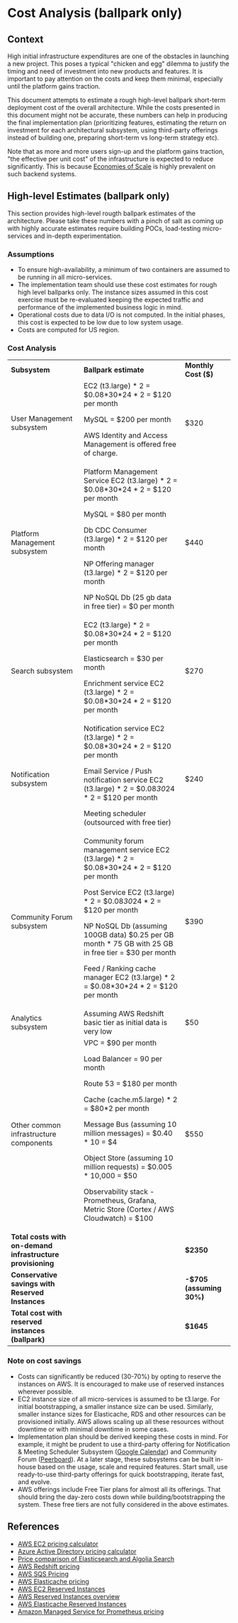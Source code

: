 # Cost Analysis (ballpark only)

## Context
High initial infrastructure expenditures are one of the obstacles in launching a new project. This poses a typical "chicken and egg" dilemma to justify the timing and need of investment into new products and features. It is important to pay attention on the costs and keep them minimal, especially until the platform gains traction. 

This document attempts to estimate a rough high-level ballpark short-term deployment cost of the overall architecture. While the costs presented in this document might not be accurate, these numbers can help in producing the final implementation plan (prioritizing features, estimating the return on investment for each architectural subsystem, using third-party offerings instead of building one, preparing short-term vs long-term strategy etc).  
 
Note that as more and more users sign-up and the platform gains traction, "the effective per unit cost" of the infrastructure is expected to reduce significantly. This is because [Economies of Scale](https://www.investopedia.com/terms/e/economiesofscale.asp) is highly prevalent on such backend systems.

## High-level Estimates (ballpark only)

This section provides high-level rougth ballpark estimates of the architecture. Please take these numbers with a pinch of salt as coming up with highly accurate estimates require building POCs, load-testing micro-services and in-depth experimentation.

### Assumptions
- To ensure high-availability, a minimum of two containers are assumed to be running in all micro-services. 
- The implementation team should use these cost estimates for rough high level ballparks only. The instance sizes assumed in this cost exercise must be re-evaluated keeping the expected traffic and performance of the implemented business logic in mind.
- Operational costs due to data I/O is not computed. In the initial phases, this cost is expected to be low due to low system usage.
- Costs are computed for US region.

### Cost Analysis 

<table>
  <tr>
   <td><b>Subsystem</b>
   </td>
   <td><b>Ballpark estimate</b>
   </td>
   <td><b>Monthly Cost ($)</b>
   </td>
  </tr>
  <tr>
   <td>User Management subsystem
   </td>
   <td>EC2 (t3.large) * 2 = $0.08*30*24 * 2 = $120 per month
<p>

 MySQL = $200 per month
<p>
AWS Identity and Access Management is offered free of charge.
   </td>
   <td>$320
   </td>
  </tr>
  <tr>
   <td>Platform Management subsystem
   </td>
   <td>Platform Management Service EC2 (t3.large) * 2 = $0.08*30*24 * 2 = $120 per month
<p>

MySQL = $80 per month
<p>
Db CDC Consumer (t3.large) * 2 = $120 per month
<p>
NP Offering manager (t3.large) * 2 = $120 per month
<p>
NP NoSQL Db (25 gb data in free tier) = $0 per month
   </td>
   <td>$440
   </td>
  </tr>
  <tr>
   <td>Search subsystem
   </td>
   <td>EC2 (t3.large) * 2 = $0.08*30*24 * 2 = $120 per month
<p>
Elasticsearch = $30 per month
<p>
Enrichment service EC2 (t3.large) * 2 = $0.08*30*24 * 2 = $120 per month
   </td>
   <td>$270
   </td>
  </tr>
  <tr>
   <td>Notification subsystem
   </td>
   <td>Notification service EC2 (t3.large) * 2 = $0.08*30*24 * 2 = $120 per month
<p>

Email Service / Push notification service EC2 (t3.large) * 2 = $0.08*30*24 * 2 = $120 per month
<p>
Meeting scheduler (outsourced with free tier)
   </td>
   <td>$240
   </td>
  </tr>
  <tr>
   <td>Community Forum subsystem
   </td>
   <td>Community forum management service EC2 (t3.large) * 2 = $0.08*30*24 * 2 = $120 per month
<p>

Post Service EC2 (t3.large) * 2 = $0.08*30*24 * 2 = $120 per month
<p>
NP NoSQL Db (assuming 100GB data) $0.25 per GB month * 75 GB with 25 GB in free tier = $30 per month
<p>
Feed / Ranking cache manager EC2 (t3.large) * 2 = $0.08*30*24 * 2 = $120 per month
   </td>
   <td>$390
   </td>
  </tr>
  <tr>
   <td>Analytics subsystem
   </td>
   <td>Assuming AWS Redshift basic tier as initial data is very low 
   </td>
   <td>$50
   </td>
  </tr>
  <tr>
   <td>Other common infrastructure components
   </td>
   <td>VPC = $90 per month
<p>
Load Balancer = 90 per month
<p>
Route 53 = $180 per month
<p>
Cache (cache.m5.large) * 2 = $80*2 per month
<p>
Message Bus (assuming 10 million messages) = $0.40 * 10 = $4
<p>
Object Store (assuming 10 million requests) = $0.005 * 10,000 = $50
<p>
Observability stack - Prometheus, Grafana, Metric Store (Cortex / AWS Cloudwatch) = $100
   </td>
   <td>$550
   </td>
  </tr>
  <tr>
   <td><b>Total costs with on-demand infrastructure provisioning</b>
   </td>
   <td>
   </td>
   <td><b>$2350</b>
   </td>
  </tr>
  <tr>
   <td><b>Conservative savings with Reserved Instances</b>
   </td>
   <td>
   </td>
   <td><b>-$705 (assuming 30%)</b>
   </td>
  </tr>
  <tr>
   <td><b>Total cost with reserved instances (ballpark)</b>
   </td>
   <td>
   </td>
   <td><b>$1645</b>
   </td>
  </tr>
</table>


### Note on cost savings
- Costs can significantly be reduced (30-70%) by opting to reserve the instances on AWS. It is encouraged to make use of reserved instances wherever possible. 
- EC2 instance size of all micro-services is assumed to be t3.large. For initial bootstrapping, a smaller instance size can be used. Similarly, smaller instance sizes for Elasticache, RDS and other resources can be provisioned initially. AWS allows scaling up all these resources without downtime or with minimal downtime in some cases.
- Implementation plan should be derived keeping these costs in mind. For example, it might be prudent to use a third-party offering for Notification & Meeting Scheduler Subsystem ([Google Calendar](https://developers.google.com/calendar)) and Community Forum ([Peerboard](https://peerboard.com/)). At a later stage, these subsystems can be built in-house based on the usage, scale and required features. Start small, use ready-to-use third-party offerings for quick bootstrapping, iterate fast, and evolve.
- AWS offerings include Free Tier plans for almost all its offerings. That should bring the day-zero costs down while building/bootstrapping the system. These free tiers are not fully considered in the above estimates. 

## References
- [AWS EC2 pricing calculator](https://docs.aws.amazon.com/whitepapers/latest/how-aws-pricing-works/amazon-ec2-cost-breakdown.html)
- [Azure Active Directory pricing calculator](https://azure.microsoft.com/en-in/pricing/calculator/?&ef_id=CjwKCAjwtcCVBhA0EiwAT1fY70WE_XarbWVfsrJjXCkYgCwdEMmJIf9S1H1_xo2NUFuucTL5w84sBBoCyNoQAvD_BwE:G:s&OCID=AID2200195_SEM_CjwKCAjwtcCVBhA0EiwAT1fY70WE_XarbWVfsrJjXCkYgCwdEMmJIf9S1H1_xo2NUFuucTL5w84sBBoCyNoQAvD_BwE:G:s&gclid=CjwKCAjwtcCVBhA0EiwAT1fY70WE_XarbWVfsrJjXCkYgCwdEMmJIf9S1H1_xo2NUFuucTL5w84sBBoCyNoQAvD_BwE)
- [Price comparison of Elasticsearch and Algolia Search](https://www.prefixbox.com/blog/algolia-vs-elasticsearch/)
- [AWS Redshift pricing](https://aws.amazon.com/redshift/pricing/)
- [AWS SQS Pricing](https://aws.amazon.com/sqs/pricing/)
- [AWS Elasticache pricing](https://aws.amazon.com/elasticache/pricing)
- [AWS EC2 Reserved Instances](https://aws.amazon.com/ec2/pricing/reserved-instances/)
- [AWS Reserved Instances overview](https://aws.amazon.com/aws-cost-management/aws-cost-optimization/reserved-instances/)
- [AWS Elasticache Reserved Instances](https://aws.amazon.com/elasticache/reserved-cache-nodes/)
- [Amazon Managed Service for Prometheus pricing](https://aws.amazon.com/prometheus/pricing/)
